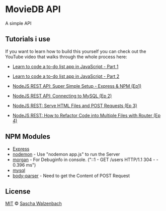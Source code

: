 # MovieDB API
A simple API


## Tutorials i use
If you want to learn how to build this yourself you can check out the YouTube video that walks through the whole process here:
- [Learn to code a to-do list app in JavaScript - Part 1](https://www.youtube.com/watch?v=2wCpkOk2uCg)
- [Learn to code a to-do list app in JavaScript - Part 2](https://www.youtube.com/watch?v=bGLZ2pwCaiI)

- [NodeJS REST API: Super Simple Setup - Express & NPM (Ep1)](https://www.youtube.com/watch?v=F7NVpxxmmgM) 
- [NodeJS REST API: Connecting to MySQL (Ep 2)](https://www.youtube.com/watch?v=mLLUqMpf5H0)
- [NodeJS REST: Serve HTML Files and POST Requests (Ep 3)](https://www.youtube.com/watch?v=1qH-3SIFmXw&list=PL0dzCUj1L5JE4w_OctDGyZOhML6OtJSqR&index=3)
- [NodeJS REST: How to Refactor Code into Multiple Files with Router (Ep 4)](https://www.youtube.com/watch?v=TQU6BWtc3yc&index=4&list=PL0dzCUj1L5JE4w_OctDGyZOhML6OtJSqR)

## NPM Modules
- [Express](https://www.npmjs.com/package/express)
- [nodemon](https://www.npmjs.com/package/nodemon) - Use "nodemon app.js" to run the Server
- [morgan](https://www.npmjs.com/package/morgan) - For Debuginfo in console. ("::1 - GET /users HTTP/1.1 304 - - 0.396 ms")
- [mysql](https://www.npmjs.com/package/mysql)
- [body-parser](https://www.npmjs.com/package/body-parser) - Need to get the Content of POST Request

## License
[MIT](LICENSE.md) © [Sascha Walzenbach](https://walzenbach.com)
